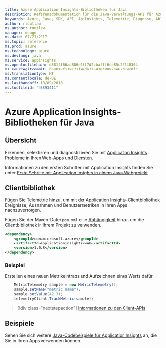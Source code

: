 ```yaml
---
title: Azure Application Insights-Bibliotheken für Java
description: Referenzdokumentation für die Java-Verwaltungs-API für Azure Application Insights
keywords: Azure, Java, SDK, API, AppInsights, Telemetrie, Diagnose, Ablaufverfolgung, Protokolle, Leistung
author: rloutlaw
ms.author: routlaw
manager: douge
ms.date: 07/21/2017
ms.topic: reference
ms.prod: azure
ms.technology: azure
ms.devlang: java
ms.service: appinsights
ms.openlocfilehash: d881ff66ad806e13f7d2cbafff6ce85c23240304
ms.sourcegitcommit: b64017f119177f97da7a5930489874e67b09c0fc
ms.translationtype: HT
ms.contentlocale: de-DE
ms.lasthandoff: 10/09/2018
ms.locfileid: "48893411"
---
```

# <a name="azure-application-insights-libraries-for-java"></a>Azure Application Insights-Bibliotheken für Java

## <a name="overview"></a>Übersicht

Erkennen, selektieren und diagnostizieren Sie mit [Application Insights](/azure/application-insights/app-insights-overview) Probleme in Ihren Web-Apps und Diensten.

Informationen zu den ersten Schritten mit Application Insights finden Sie unter [Erste Schritte mit Application Insights in einem Java-Webprojekt](/azure/application-insights/app-insights-java-get-started).

## <a name="client-library"></a>Clientbibliothek

Fügen Sie Telemetrie hinzu, um mit der Application Insights-Clientbibliothek Ereignisse, Ausnahmen und Benutzermetriken in Ihren Apps nachzuverfolgen.

Fügen Sie der Maven-Datei `pom.xml` eine [Abhängigkeit](https://maven.apache.org/guides/getting-started/index.html#How_do_I_use_external_dependencies) hinzu, um die Clientbibliothek in Ihrem Projekt zu verwenden.

```XML
<dependency>
    <groupId>com.microsoft.azure</groupId>
    <artifactId>applicationinsights-web</artifactId>   
    <version>1.0.8</version>
</dependency>
```   

### <a name="example"></a>Beispiel

Erstellen eines neuen Metrikeintrags und Aufzeichnen eines Werts dafür

```java
    MetricTelemetry sample = new MetricTelemetry();
    sample.setName("metric name");
    sample.setValue(42.3);
    telemetryClient.TrackMetric(sample);
```

> [!div class="nextstepaction"]
> [Informationen zu den Client-APIs](/java/api/overview/azure/appinsights/client)

## <a name="samples"></a>Beispiele

Sehen Sie sich weitere [Java-Codebeispiele für Application Insights](https://azure.microsoft.com/en-us/resources/samples/?term=insights&platform=java) an, die Sie in Ihren Apps verwenden können.
